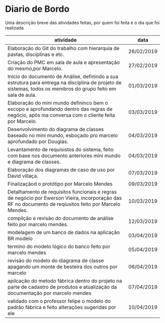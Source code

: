 # Diario de Bordo
Uma descrição breve das atividades feitas, por quem foi feita e o dia que foi realizada
<br> 

|atividade|data|
|---------|----|
|Elaboração do Git do trabalho com hierarquia de pastas, disciplinas e etc.|26/02/2019|
|Criação do PMC em sala de aula e apresentação do mesmo,por Marcelo.|27/02/2019|
|Início do documento de Análise, definindo a sua estrutura para entrega na disciplina de projeto de sistemas, todos os membros do grupo feito em sala de aula.|01/03/2019|
|Elaboração do mini mundo defininco bem o escopo e aprofundando dentro das regras de negócio, após ma conversa com o cliente feita por Marcelo.|03/03/2019|
|Desenvolvimento do diagrama de classes baseado no mini mundo, esboçado pro marcelo aprofundado por Douglas.|04/03/2019|
|Levantamento de requisistos do sistema, feito com base nos documento anteriores mini mundo e diagrama de classes.|04/03/2019|
|Elaboração dos diagramas de caso de uso por David villaça.|07/03/2019|
|Finalizaçãod o protótipo por Marcelo Mendes|09/03/2019|
|Detalhamento de requisitos funcionais e regras de negócio por Ewerson Vieira, incorporação das RF no documento de reqiusitos feito por Marcelo Mendes.|10/03/2019|
|compilção e revisão do documento de análise feito por marcelo mendes.|12/03/2019|
|modelagem de um banco de dados na aplicação BR modelo|03/04/2019|
|termino do modelo lógico do banco feito por marcelo mendes|05/04/2019|
|revisão do modelo do diagrama de classe apagando um monte de besteira dos outros por marcelo|06/04/2019|
|apilcação do metodo fábrica dentro do projeto na parte de cadastro de produtos e atualização da documentação por marcelo mendes|07/04/2019| 
|validado com o professor felipe o modelo do padrão fábrica e feito alterações sugeridas por ele |10/04/2019|
